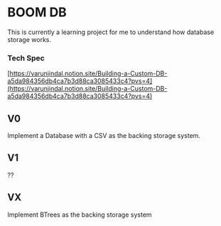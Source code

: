 # BOOM DB
This is currently a learning project for me to understand how database storage works.

### Tech Spec
[https://varunjindal.notion.site/Building-a-Custom-DB-a5da984356db4ca7b3d88ca3085433c4?pvs=4](https://varunjindal.notion.site/Building-a-Custom-DB-a5da984356db4ca7b3d88ca3085433c4?pvs=4)

## V0
Implement a Database with a CSV as the backing storage system.

## V1
??

## VX
Implement BTrees as the backing storage system
